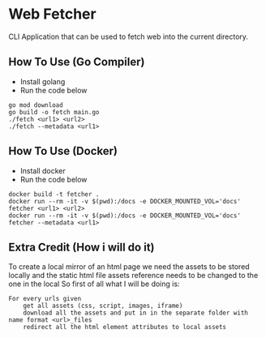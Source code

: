 # Web Fetcher
CLI Application that can be used to fetch web into the current directory. 

## How To Use (Go Compiler)
- Install golang
- Run the code below
```
go mod download
go build -o fetch main.go
./fetch <url1> <url2>
./fetch --metadata <url1>
```

## How To Use (Docker)
- Install docker
- Run the code below
```
docker build -t fetcher .
docker run --rm -it -v $(pwd):/docs -e DOCKER_MOUNTED_VOL='docs' fetcher <url1> <url2>
docker run --rm -it -v $(pwd):/docs -e DOCKER_MOUNTED_VOL='docs' fetcher --metadata <url1>   
```

## Extra Credit (How i will do it)
To create a local mirror of an html page we need the assets to be stored locally 
and the static html file assets reference needs to be changed to the one in the local
So first of all what I will be doing is: 
```
For every urls given
    get all assets (css, script, images, iframe)
    download all the assets and put in in the separate folder with name format <url>_files
    redirect all the html element attributes to local assets
```
